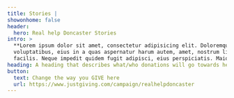 ```yaml
---
title: Stories |
showonhome: false
header:
  hero: Real help Doncaster Stories
intro: >
  **Lorem ipsum dolor sit amet, consectetur adipisicing elit. Doloremque laborum
  voluptatibus, eius in a quas aspernatur harum autem, amet, nostrum libero
  facilis. Neque impedit quidem fugit adipisci, eius perspiciatis. Maiores?**
heading: A heading that describes what/who donations will go towards helping.
button:
  text: Change the way you GIVE here
  url: https://www.justgiving.com/campaign/realhelpdoncaster
---
```

